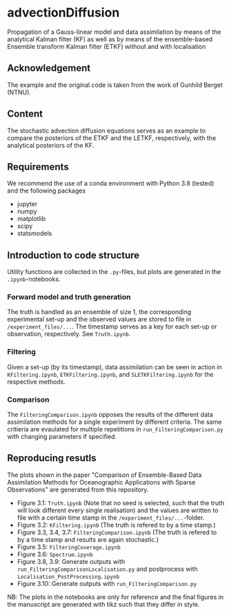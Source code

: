 # advectionDiffusion
Propagation of a Gauss-linear model and data assimilation by means of the analytical Kalman filter (KF) as well as by means of the ensemble-based Ensemble transform Kalman filter (ETKF) without and with localisation 


## Acknowledgement
The example and the original code is taken from the work of Gunhild Berget (NTNU). 


## Content
The stochastic advection diffusion equations serves as an example to compare the posteriors of the ETKF and the LETKF, respectively, with the analytical posteriors of the KF.


## Requirements
We recommend the use of a conda environment with Python 3.8 (tested) and the following packages
- jupyter 
- numpy
- matplotlib
- scipy
- statsmodels


## Introduction to code structure

Utility functions are collected in the `.py`-files, but plots are generated in the `.ipynb`-notebooks.

### Forward model and truth generation
The truth is handled as an ensemble of size 1, the corresponding experimental set-up and the observed values are stored to file in `/experiment_files/...`. The timestamp serves as a key for each set-up or observation, respectively. See `Truth.ipynb`.

### Filtering 
Given a set-up (by its timestamp), data assimilation can be seen in action in `KFiltering.ipynb`, `ETKFiltering.ipynb`, and `SLETKFiltering.ipynb` for the respective methods. 

### Comparison
The `FilteringComparison.ipynb` opposes the results of the different data assimilation methods for a single experiment by different criteria.
The same critieria are evaulated for multiple repetitions in `run_FilteringComparison.py` with changing parameters if specified.


## Reproducing resutls 

The plots shown in the paper "Comparison of Ensemble-Based Data Assimilation Methods for Oceanographic Applications with Sparse Observations" are generated from this repository. 

- Figure 3.1: `Truth.ipynb` (Note that no seed is selected, such that the truth will look different every single realisation) and the values are written to file with a certain time stamp in the `/experiment_files/...`-folder. 
- Figure 3.2: `KFiltering.ipynb` (The truth is refered to by a time stamp.)
- Figure 3.3, 3.4, 3.7: `FilteringComparison.ipynb` (The truth is refered to by a time stamp and results are again stochastic.)
- Figure 3.5: `FilteringCoverage.ipynb`
- Figure 3.6: `Spectrum.ipynb`
- Figure 3.8, 3.9: Generate outputs with `run_FilteringComparisonLocalisation.py` and postprocess with `Localisation_PostProcessing.ipynb`
- Figure 3.10: Generate outputs with `run_FilteringComparison.py`

NB: The plots in the notebooks are only for reference and the final figures in the manuscript are generated with tikz such that they differ in style. 
